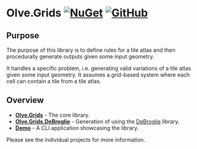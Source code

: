 # Olve.Grids [![NuGet](https://img.shields.io/nuget/v/Olve.Grids?logo=nuget)](https://www.nuget.org/packages/Olve.Grids) [![GitHub](https://img.shields.io/github/license/OliverVea/Olve.Grids)](LICENSE)

## Purpose

The purpose of this library is to define rules for a tile atlas and then procedurally generate outputs given some input
geometry.

It handles a specific problem, i.e. generating valid variations of a tile atlas given some input geometry.
It assumes a grid-based system where each cell can contain a tile from a tile atlas.

## Overview

* **[Olve.Grids](src/Olve.Grids)** - The core library.
* **[Olve.Grids.DeBroglie](src/Olve.Grids.DeBroglie)** - Generation of using
  the [DeBroglie](https://github.com/BorisTheBrave/DeBroglie) library.
* **[Demo](src/Demo)** - A CLI application showcasing the library.

Please see the individual projects for more information.
